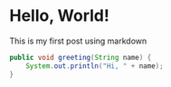 # Hello, World!
This is my first post using markdown

```java
public void greeting(String name) {
	System.out.println("Hi, " + name);
}
```